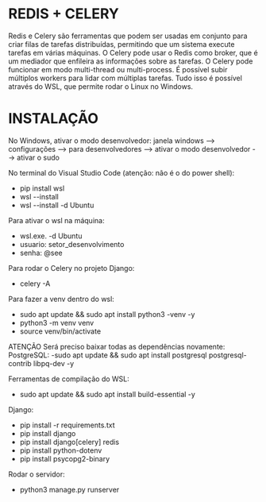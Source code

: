 # REDIS + CELERY
Redis e Celery são ferramentas que podem ser usadas em conjunto para criar filas de tarefas distribuídas, permitindo que um sistema execute tarefas em várias máquinas. 
O Celery pode usar o Redis como broker, que é um mediador que enfileira as informações sobre as tarefas.
O Celery pode funcionar em modo multi-thread ou multi-process.
É possível subir múltiplos workers para lidar com múltiplas tarefas.
Tudo isso é possível através do WSL, que permite rodar o Linux no Windows.

# INSTALAÇÃO
No Windows, ativar o modo desenvolvedor: 
janela windows --> configurações --> para desenvolvedores --> ativar o modo desenvolvedor --> ativar o sudo

No terminal do Visual Studio Code (atenção: não é o do power shell):
- pip install wsl
- wsl --install
- wsl --install -d Ubuntu

Para ativar o wsl na máquina:
- wsl.exe. -d Ubuntu
- usuario: setor_desenvolvimento
- senha: @see

Para rodar o Celery no projeto Django:
- celery -A

Para fazer a venv dentro do wsl:
- sudo apt update && sudo apt install python3 -venv -y
- python3 -m venv venv
- source venv/bin/activate

ATENÇÃO
Será preciso baixar todas as dependências novamente:
PostgreSQL: 
-sudo apt update && sudo apt install postgresql postgresql-contrib libpq-dev -y

Ferramentas de compilação do WSL:
- sudo apt update && sudo apt install build-essential -y

Django: 
- pip install -r requirements.txt
- pip install django
- pip install django[celery] redis
- pip install python-dotenv
- pip install psycopg2-binary

Rodar o servidor: 
- python3 manage.py runserver



